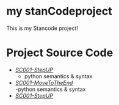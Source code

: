 # my stanCodeproject
This is my Stancode project!
# Project Source Code
- *[SC001-StepUP](StepUp.py)* 
  - python semantics & syntax 
- *[SC001-MoveToTheEnd](MoveToTheEnd.py)*   
  -python semantics & syntax
- *[SC001-StepUP](StepUp.py)* 

